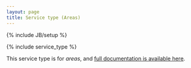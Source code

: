 ```yaml
---
layout: page
title: Service type (Areas)
---
```


{% include JB/setup %}

{% include service_type %}

This service type is for _areas_, and [full documentation is available here](/documentation/1.0/area.html). 